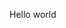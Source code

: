 Hello world

<!---
wiscodisco/wiscodisco is a ✨ special ✨ repository because its `README.md` (this file) appears on your GitHub profile.
You can click the Preview link to take a look at your changes.
--->
